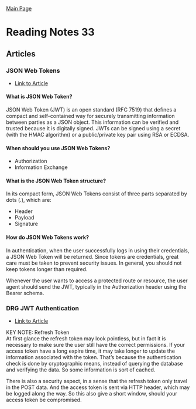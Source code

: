 [Main Page](../README.md)

# Reading Notes 33 

## Articles  

### JSON Web Tokens  
* [Link to Article](https://jwt.io/introduction/)  

#### What is JSON Web Token?  
JSON Web Token (JWT) is an open standard (RFC 7519) that defines a compact and self-contained way for securely transmitting information between parties as a JSON object. This information can be verified and trusted because it is digitally signed. JWTs can be signed using a secret (with the HMAC algorithm) or a public/private key pair using RSA or ECDSA.  

#### When should you use JSON Web Tokens?  
- Authorization  
- Information Exchange  

#### What is the JSON Web Token structure?  
In its compact form, JSON Web Tokens consist of three parts separated by dots (.), which are:  
- Header  
- Payload  
- Signature  

#### How do JSON Web Tokens work?  
In authentication, when the user successfully logs in using their credentials, a JSON Web Token will be returned. Since tokens are credentials, great care must be taken to prevent security issues. In general, you should not keep tokens longer than required.

Whenever the user wants to access a protected route or resource, the user agent should send the JWT, typically in the Authorization header using the Bearer schema.

### DRG JWT Authentication  
* [Link to Article](https://simpleisbetterthancomplex.com/tutorial/2018/12/19/how-to-use-jwt-authentication-with-django-rest-framework.html)  

KEY NOTE:  Refresh Token  
At first glance the refresh token may look pointless, but in fact it is necessary to make sure the user still have the correct permissions. If your access token have a long expire time, it may take longer to update the information associated with the token. That’s because the authentication check is done by cryptographic means, instead of querying the database and verifying the data. So some information is sort of cached.

There is also a security aspect, in a sense that the refresh token only travel in the POST data. And the access token is sent via HTTP header, which may be logged along the way. So this also give a short window, should your access token be compromised.
